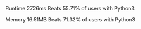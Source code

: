 Runtime
2726ms
Beats 55.71% of users with Python3

Memory
16.51MB
Beats 71.32% of users with Python3
